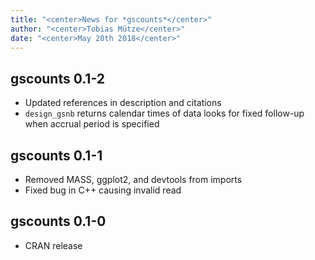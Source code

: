 ```yaml
---
title: "<center>News for *gscounts*</center>"
author: "<center>Tobias Mütze</center>"
date: "<center>May 20th 2018</center>"
---
```


## gscounts 0.1-2

* Updated references in description and citations
* `design_gsnb` returns calendar times of data looks for fixed follow-up when accrual period is specified

## gscounts 0.1-1

* Removed MASS, ggplot2, and devtools from imports
* Fixed bug in C++ causing invalid read

## gscounts 0.1-0

* CRAN release
